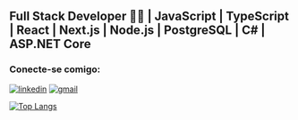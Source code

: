 ## Full Stack Developer 🧙‍♂️ | JavaScript | TypeScript | React | Next.js | Node.js | PostgreSQL | C# | ASP.NET Core

### Conecte-se comigo:
[![linkedin](https://img.shields.io/badge/LinkedIn-0077B5?style=for-the-badge&logo=linkedin&logoColor=white)](https://www.linkedin.com/in/lucas-santos-5381b3212/)
[![gmail](https://img.shields.io/badge/Gmail-D14836?style=for-the-badge&logo=gmail&logoColor=white)](gemaluzente2015@gmail.com)

[![Top Langs](https://github-readme-stats.vercel.app/api/top-langs/?username=pedroluc-cpu&layout=compact)](https://github.com/anuraghazra/github-readme-stats)
